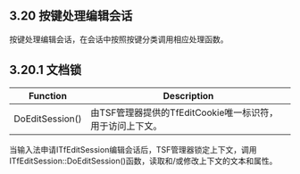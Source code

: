 ## 3.20 按键处理编辑会话

按键处理编辑会话，在会话中按照按键分类调用相应处理函数。

## 3.20.1 文档锁

Function		|Description
-|-
DoEditSession()	|由TSF管理器提供的TfEditCookie唯一标识符，用于访问上下文。

当输入法申请ITfEditSession编辑会话后，TSF管理器锁定上下文，调用ITfEditSession::DoEditSession()函数，读取和/或修改上下文的文本和属性。